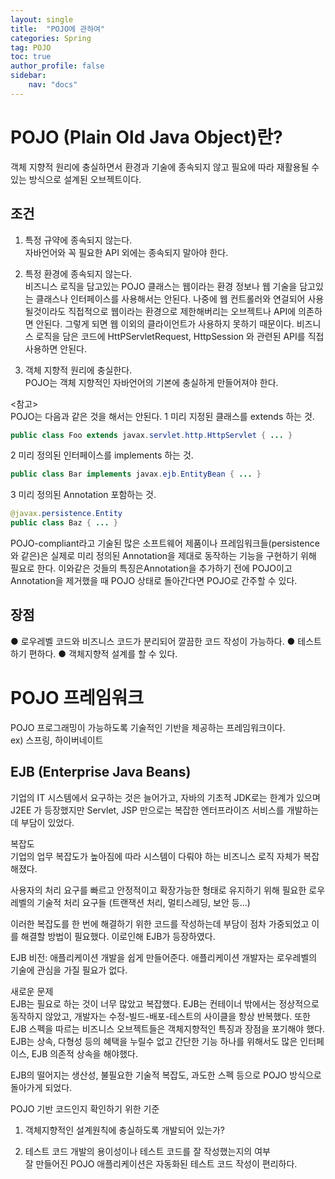 ```yaml
---
layout: single
title:  "POJO에 관하여"
categories: Spring
tag: POJO
toc: true
author_profile: false
sidebar:
    nav: "docs"
---
```


# POJO (Plain Old Java Object)란?

객체 지향적 원리에 충실하면서 환경과 기술에 종속되지 않고 필요에 따라 재활용될 수 있는 방식으로 설계된 오브젝트이다.

## 조건

1) 특정 규약에 종속되지 않는다.<br>
자바언어와 꼭 필요한 API 외에는 종속되지 말아야 한다.

2) 특정 환경에 종속되지 않는다.<br>
비즈니스 로직을 담고있는 POJO 클래스는 웹이라는 환경 정보나 웹 기술을 담고있는 클래스나 인터페이스를 사용해서는 안된다. 나중에 웹 컨트롤러와 연걸되어 사용될것이라도 직접적으로 웹이라는 환경으로 제한해버리는 오브젝트나 API에 의존하면 안된다. 그렇게 되면 웹 이외의 클라이언트가 사용하지 못하기 때문이다.
비즈니스 로직을 담은 코드에 HttPServletRequest, HttpSession 와 관련된 API를 직접 사용하면 안된다.

3) 객체 지향적 원리에 충실한다.<br>
POJO는 객체 지향적인 자바언어의 기본에 충실하게 만들어져야 한다. <br>

<참고> <br>
POJO는 다음과 같은 것을 해서는 안된다.
1 미리 지정된 클래스를 extends 하는 것.

```java
public class Foo extends javax.servlet.http.HttpServlet { ... }
```

2 미리 정의된 인터페이스를 implements 하는 것.

```java
public class Bar implements javax.ejb.EntityBean { ... }
```

3 미리 정의된 Annotation 포함하는 것.

```java
@javax.persistence.Entity
public class Baz { ... }
```

POJO-compliant라고 기술된 많은 소프트웨어 제품이나 프레임워크들(persistence와 같은)은 실제로 미리 정의된 Annotation을 제대로 동작하는 기능을 구현하기 위해 필요로 한다.
이와같은 것들의 특징은Annotation을 추가하기 전에 POJO이고 Annotation을 제거했을 때 POJO 상태로 돌아간다면 POJO로 간주할 수 있다.

## 장점

● 로우레벨 코드와 비즈니스 코드가 분리되어 깔끔한 코드 작성이 가능하다.
● 테스트하기 편하다.
● 객체지향적 설계를 할 수 있다.

# POJO 프레임워크

POJO 프로그래밍이 가능하도록 기술적인 기반을 제공하는 프레임워크이다. <br>
ex) 스프링, 하이버네이트

## EJB (Enterprise Java Beans)

기업의 IT 시스템에서 요구하는 것은 늘어가고, 자바의 기초적 JDK로는 한계가 있으며 J2EE 가 등장했지만 Servlet, JSP 만으로는 복잡한 엔터프라이즈 서비스를 개발하는데 부담이 있었다.

복잡도 <br>
기업의 업무 복잡도가 높아짐에 따라 시스템이 다뤄야 하는 비즈니스 로직 자체가 복잡해졌다.

사용자의 처리 요구를 빠르고 안정적이고 확장가능한 형태로 유지하기 위해 필요한 로우레벨의 기술적 처리 요구들 (트랜잭션 처리, 멀티스레딩, 보안 등...)

이러한 복잡도를 한 번에 해결하기 위한 코드를 작성하는데 부담이 점차 가중되었고 이를 해결할 방법이 필요했다. 이로인해 EJB가 등장하였다.

EJB 비전: 애플리케이션 개발을 쉽게 만들어준다. 애플리케이션 개발자는 로우레벨의 기술에 관심을 가질 필요가 없다. 

새로운 문제<br>
EJB는 필요로 하는 것이 너무 많았고 복잡했다. EJB는 컨테이너 밖에서는 정상적으로 동작하지 않았고, 개발자는 수정-빌드-배포-테스트의 사이클을 항상 반복했다. 또한 EJB 스펙을 따르는 비즈니스 오브젝트들은 객체지향적인 특징과 장점을 포기해야 했다. EJB는 상속, 다형성 등의 혜택을 누릴수 없고 간단한 기능 하나를 위해서도 많은 인터페이스, EJB 의존적 상속을 해야했다.

EJB의 떨어지는 생산성, 불필요한 기술적 복잡도, 과도한 스펙 등으로 POJO 방식으로 돌아가게 되었다.

POJO 기반 코드인지 확인하기 위한 기준
1) 객체지향적인 설계원칙에 충실하도록 개발되어 있는가?<br>

2) 테스트 코드 개발의 용이성이나 테스트 코드를 잘 작성했는지의 여부<br>
잘 만들어진 POJO 애플리케이션은 자동화된 테스트 코드 작성이 편리하다.
